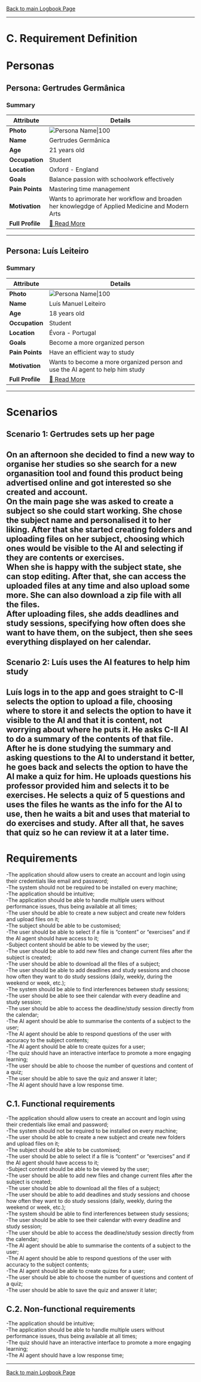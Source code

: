 [Back to main Logbook Page](../hci_logbook.md)

---
# C. Requirement Definition

# Personas

## Persona: Gertrudes Germânica
### Summary 
| Attribute        | Details                                        |
| ---------------- | -----------------------------------------------|
| **Photo**        | ![Persona Name\|100](personas/gertrudes_germanica.jpeg)   |
| **Name**         | Gertrudes Germânica                            |
| **Age**          | 21 years old                                   |
| **Occupation**   | Student                                        |
| **Location**     | Oxford - England                            |
| **Goals**        | Balance passion with schoolwork effectively    |
| **Pain Points**  | Mastering time management                      |
| **Motivation**   | Wants to aprimorate her workflow and broaden her knowlegdge of Applied Medicine and Modern Arts |
| **Full Profile** | [📄 Read More](personas/gertrudes_germanica.md)  |

---
## Persona: Luís Leiteiro
### Summary 
| Attribute        | Details                                       |
| ---------------- | --------------------------------------------- |
| **Photo**        | ![Persona Name\|100](personas/luis_leiteiro.jpeg)       |
| **Name**         | Luís Manuel Leiteiro                          |
| **Age**          | 18 years old                                  |
| **Occupation**   | Student                                       |
| **Location**     | Évora - Portugal                              |
| **Goals**        | Become a more organized person                |
| **Pain Points**  | Have an efficient way to study                |
| **Motivation**   | Wants to become a more organized person and use the AI agent to help him study |
| **Full Profile** | [📄 Read More](personas/luis_leiteiro.md) |

---





# Scenarios


## Scenario 1: Gertrudes sets up her page

On an afternoon she decided to find a new way to organise her studies so she search for a new organasition tool and found this product being advertised online and got interested so she **created and account**.  
On the main page she was asked to **create a subject** so she could start working. She chose the **subject name** and personalised it to her liking. After that she started **creating folders** and **uploading files** on her subject, choosing which ones would be **visible to the AI** and selecting if they are **contents or exercises**.  
When she is happy with the subject state, she can stop editing. After that, she can access the uploaded files at any time and also upload some more. She can also **download a zip file** with all the files.  
After uploading files, she **adds deadlines** and **study sessions**, specifying how often does she want to have them, on the subject, then she sees **everything displayed on her calendar**.  
---

## Scenario 2: Luís uses the AI features to help him study
Luís logs in to the app and goes straight to C-II selects the option to **upload a file**, choosing where to store it and selects the option to have **it visible to the AI** and that it is **content**, not worrying about where he puts it. He asks C-II AI to **do a summary** of the contents of that file.  
After he is done studying the summary and asking **questions to the AI** to understand it better, he goes back and selects the option to have the AI **make a quiz** for him. He uploads questions his professor provided him and selects it to be exercises. He **selects a quiz of 5 questions** and uses the files he wants as the info for the AI to use, then he waits a bit and uses that material to do exercises and study. After all that, he **saves that quiz** so he can review it at a later time.
---

# Requirements

-The application should allow users to create an account and login using their credentials like email and password;  
-The system should not be required to be installed on every machine;  
-The application should be intuitive;  
-The application should be able to handle multiple users without performance issues, thus being available at all times;  
-The user should be able to create a new subject and create new folders and upload files on it;  
-The subject should be able to be customised;  
-The user should be able to select if a file is “content” or “exercises” and if the AI agent should have access to it;  
-Subject content should be able to be viewed by the user;  
-The user should be able to add new files and change current files after the subject is created;  
-The user should be able to download all the files of a subject;  
-The user should be able to add deadlines and study sessions and choose how often they want to do study sessions (daily, weekly, during the weekend or week, etc.);  
-The system should be able to find interferences between study sessions;  
-The user should be able to see their calendar with every deadline and study session;  
-The user should be able to access the deadline/study session directly from the calendar;  
-The AI agent should be able to summarise the contents of a subject to the user;  
-The AI agent should be able to respond questions of the user with accuracy to the subject contents;  
-The AI agent should be able to create quizes for a user;  
-The quiz should have an interactive interface to promote a more engaging learning;  
-The user should be able to choose the number of questions and content of a quiz;  
-The user should be able to save the quiz and answer it later;  
-The AI agent should have a low response time.  

## C.1. Functional requirements
-The application should allow users to create an account and login using their credentials like email and password;  
-The system should not be required to be installed on every machine;  
-The user should be able to create a new subject and create new folders and upload files on it;  
-The subject should be able to be customised;  
-The user should be able to select if a file is “content” or “exercises” and if the AI agent should have access to it;  
-Subject content should be able to be viewed by the user;  
-The user should be able to add new files and change current files after the subject is created;  
-The user should be able to download all the files of a subject;  
-The user should be able to add deadlines and study sessions and choose how often they want to do study sessions (daily, weekly, during the weekend or week, etc.);  
-The system should be able to find interferences between study sessions;  
-The user should be able to see their calendar with every deadline and study session;  
-The user should be able to access the deadline/study session directly from the calendar;  
-The AI agent should be able to summarise the contents of a subject to the user;  
-The AI agent should be able to respond questions of the user with accuracy to the subject contents;  
-The AI agent should be able to create quizes for a user;  
-The user should be able to choose the number of questions and content of a quiz;   
-The user should be able to save the quiz and answer it later;  

## C.2. Non-functional requirements
-The application should be intuitive;  
-The application should be able to handle multiple users without performance issues, thus being available at all times;  
-The quiz should have an interactive interface to promote a more engaging learning;  
-The AI agent should have a low response time;  

---
[Back to main Logbook Page](hci_logbook.md)